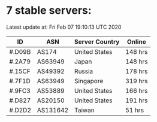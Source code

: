 # 7 stable servers:

Latest update at: Fri Feb 07 19:10:13 UTC 2020

| ID | ASN | Server Country | Online |
| -- | --- | -------------- | ------ |
| #.D09B | AS174 | United States | 148 hrs |
| #.2A79 | AS63949 | Japan | 148 hrs |
| #.15CF | AS49392 | Russia | 178 hrs |
| #.7F1D | AS63949 | Singapore | 319 hrs |
| #.9FC3 | AS53889 | United States | 166 hrs |
| #.D827 | AS20150 | United States | 191 hrs |
| #.D2D2 | AS131642 | Taiwan | 51 hrs |

